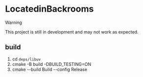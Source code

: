 # LocatedinBackrooms

> [!WARNING]
> This project is still in development and may not work as expected.

## build

1. cd `deps/libuv`
2. cmake -B build -DBUILD_TESTING=ON
3. cmake --build Build --config Release